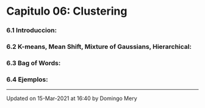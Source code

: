 
# Capitulo 06: Clustering
### 6.1 Introduccion:
### 6.2 K-means, Mean Shift, Mixture of Gaussians, Hierarchical:
### 6.3 Bag of Words:
### 6.4 Ejemplos:
---


Updated on 15-Mar-2021 at 16:40 by Domingo Mery
